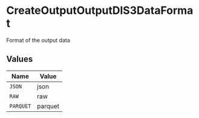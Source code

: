 # CreateOutputOutputDlS3DataFormat

Format of the output data


## Values

| Name      | Value     |
| --------- | --------- |
| `JSON`    | json      |
| `RAW`     | raw       |
| `PARQUET` | parquet   |